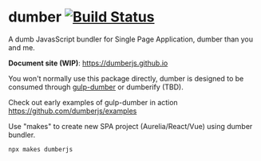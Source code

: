 # dumber [![Build Status](https://travis-ci.org/dumberjs/dumber.svg?branch=master)](https://travis-ci.org/dumberjs/dumber)

A dumb JavasScript bundler for Single Page Application, dumber than you and me.

**Document site (WIP)**: https://dumberjs.github.io

You won't normally use this package directly, dumber is designed to be consumed through [gulp-dumber](https://github.com/dumberjs/gulp-dumber) or dumberify (TBD).

Check out early examples of gulp-dumber in action https://github.com/dumberjs/examples

Use "makes" to create new SPA project (Aurelia/React/Vue) using dumber bundler.

```bash
npx makes dumberjs
```
